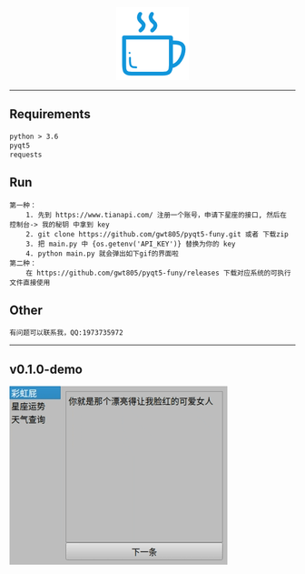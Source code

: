 <div align="center">
    <img src="logo.png">
</div>

<hr>

## Requirements
    python > 3.6
    pyqt5
    requests

## Run
    第一种：
        1. 先到 https://www.tianapi.com/ 注册一个账号，申请下星座的接口, 然后在 控制台-> 我的秘钥 中拿到 key
        2. git clone https://github.com/gwt805/pyqt5-funy.git 或者 下载zip
        3. 把 main.py 中 {os.getenv('API_KEY')} 替换为你的 key
        4. python main.py 就会弹出如下gif的界面啦
    第二种：
        在 https://github.com/gwt805/pyqt5-funy/releases 下载对应系统的可执行文件直接使用
## Other
    有问题可以联系我，QQ:1973735972

<hr>

## v0.1.0-demo
<img src="gif/v0.1.0.gif">